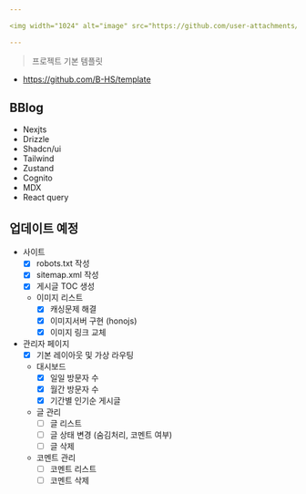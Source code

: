 ```yaml
---

<img width="1024" alt="image" src="https://github.com/user-attachments/assets/9d95cb48-ca3d-4438-8a0e-0d65a6fd35fc">  

---
```


> 프로젝트 기본 템플릿
  - https://github.com/B-HS/template
## BBlog
-   Nexjts
-   Drizzle
-   Shadcn/ui
-   Tailwind
-   Zustand
-   Cognito
-   MDX
-   React query

## 업데이트 예정
- 사이트
  - [x] robots.txt 작성
  - [x] sitemap.xml 작성
  - [x] 게시글 TOC 생성
  - 이미지 리스트
    - [x] 캐싱문제 해결
    - [x] 이미지서버 구현 (honojs)
    - [x] 이미지 링크 교체
- 관리자 페이지
  - [x] 기본 레이아웃 및 가상 라우팅
  - 대시보드
    - [x] 일일 방문자 수
    - [x] 월간 방문자 수
    - [x] 기간별 인기순 게시글
  - 글 관리
    - [ ] 글 리스트
    - [ ] 글 상태 변경 (숨김처리, 코멘트 여부)
    - [ ] 글 삭제
  - 코멘트 관리
    - [ ] 코멘트 리스트
    - [ ] 코멘트 삭제
